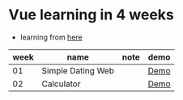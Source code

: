 # Vue learning in 4 weeks

- learning from [here](https://hackmd.io/@dbFY0UD9SUeKmNXhWf01ew/BkJoW-hn_/%2Fa2b7-VbeR5KOsArLSRWy1Q)

| week | name | note | demo |
|--|--|--|--|
| 01 | Simple Dating Web | [](https://joy-port.github.io/vue4weeks/01) | [Demo](https://joy-port.github.io/vue4weeks/01) |
| 02 | Calculator | [](https://joy-port.github.io/vue4weeks/01) | [Demo](https://joy-port.github.io/vue4weeks/02) |
